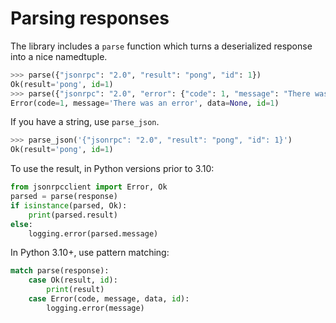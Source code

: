 # Parsing responses

The library includes a `parse` function which turns a deserialized response
into a nice namedtuple.

```python
>>> parse({"jsonrpc": "2.0", "result": "pong", "id": 1})
Ok(result='pong', id=1)
>>> parse({"jsonrpc": "2.0", "error": {"code": 1, "message": "There was an error", "data": None}, "id": 1})
Error(code=1, message='There was an error', data=None, id=1)
```

If you have a string, use `parse_json`.
```python
>>> parse_json('{"jsonrpc": "2.0", "result": "pong", "id": 1}')
Ok(result='pong', id=1)
```

To use the result, in Python versions prior to 3.10:
```python
from jsonrpcclient import Error, Ok
parsed = parse(response)
if isinstance(parsed, Ok):
    print(parsed.result)
else:
    logging.error(parsed.message)
```

In Python 3.10+, use pattern matching:
```python
match parse(response):
    case Ok(result, id):
        print(result)
    case Error(code, message, data, id):
        logging.error(message)
```
